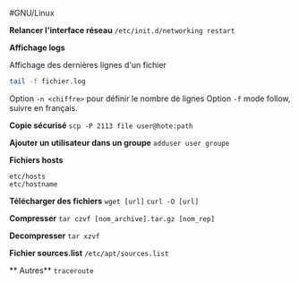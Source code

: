 #GNU/Linux

**Relancer l'interface réseau**
`/etc/init.d/networking restart`

**Affichage logs**

Affichage des dernières lignes d'un fichier
```sh
tail -f fichier.log
```
Option `-n <chiffre>` pour définir le nombre de lignes
Option `-f` mode follow, suivre en français.

**Copie sécurisé**
`scp -P 2113 file user@hote:path`

**Ajouter un utilisateur dans un groupe**
`adduser user groupe`

**Fichiers hosts**
```
etc/hosts
etc/hostname
```
**Télécharger des fichiers**
`wget [url]`
`curl -O [url]`

**Compresser**
`tar czvf [nom_archive].tar.gz [nom_rep]`

**Decompresser**
`tar xzvf`

**Fichier sources.list**
`/etc/apt/sources.list`

** Autres**
`traceroute`
